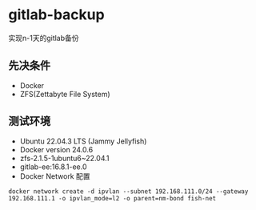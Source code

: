 # gitlab-backup
实现n-1天的gitlab备份

## 先决条件
- Docker
- ZFS(Zettabyte File System)

## 测试环境
- Ubuntu 22.04.3 LTS (Jammy Jellyfish)
- Docker version 24.0.6
- zfs-2.1.5-1ubuntu6~22.04.1
- gitlab-ee:16.8.1-ee.0
- Docker Network 配置
```
docker network create -d ipvlan --subnet 192.168.111.0/24 --gateway 192.168.111.1 -o ipvlan_mode=l2 -o parent=nm-bond fish-net
```